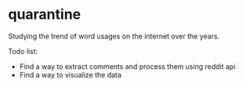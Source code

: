 # quarantine
Studying the trend of word usages on the internet over the years.

Todo list:
- Find a way to extract comments and process them using reddit api
- Find a way to visualize the data
